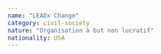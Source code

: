 ```yaml
---
name: "LEADx Change"
category: civil-society
nature: "Organisation à but non lucratif"
nationality: USA
---
```

